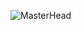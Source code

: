 ![MasterHead](https://res.cloudinary.com/ashtext/image/upload/c_mfit,h_400,w_1500/v1657613407/mern-stack-dev-online_yxctbj.jpg)
